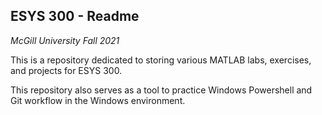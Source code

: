 ## ESYS 300 - Readme
*McGill University*
*Fall 2021*

This is a repository dedicated to storing various MATLAB labs, exercises, and projects for ESYS 300.

This repository also serves as a tool to practice Windows Powershell and Git workflow in the Windows environment.